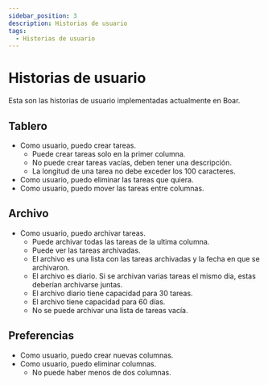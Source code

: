```yaml
---
sidebar_position: 3
description: Historias de usuario
tags: 
  - Historias de usuario
---
```


# Historias de usuario

Esta son las historias de usuario implementadas actualmente en Boar.

## Tablero

* Como usuario, puedo crear tareas.
  * Puede crear tareas solo en la primer columna.
  * No puede crear tareas vacías, deben tener una descripción.
  * La longitud de una tarea no debe exceder los 100 caracteres.
* Como usuario, puedo eliminar las tareas que quiera.
* Como usuario, puedo mover las tareas entre columnas.

## Archivo

* Como usuario, puedo archivar tareas.
  * Puede archivar todas las tareas de la ultima columna.
  * Puede ver las tareas archivadas.
  * El archivo es una lista con las tareas archivadas y la fecha en que se archivaron.
  * El archivo es diario. Si se archivan varias tareas el mismo dia, estas deberían archivarse juntas.
  * El archivo diario tiene capacidad para 30 tareas.
  * El archivo tiene capacidad para 60 días.
  * No se puede archivar una lista de tareas vacía.

## Preferencias

* Como usuario, puedo crear nuevas columnas.
* Como usuario, puedo eliminar columnas.
  * No puede haber menos de dos columnas.